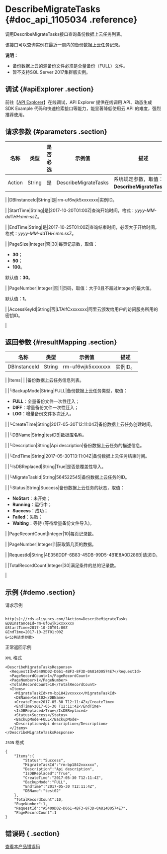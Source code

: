 # DescribeMigrateTasks {#doc_api_1105034 .reference}

调用DescribeMigrateTasks接口查询备份数据上云任务列表。

该接口可以查询实例在最近一周内的备份数据上云任务记录。

**说明：** 

-   备份数据上云的源备份文件必须是全量备份（FULL）文件。
-   暂不支持SQL Server 2017集群版实例。

## 调试 {#apiExplorer .section}

前往【[API Explorer](https://api.aliyun.com/#product=Rds&api=DescribeMigrateTasks)】在线调试，API Explorer 提供在线调用 API、动态生成 SDK Example 代码和快速检索接口等能力，能显著降低使用云 API 的难度，强烈推荐使用。

## 请求参数 {#parameters .section}

|名称|类型|是否必选|示例值|描述|
|--|--|----|---|--|
|Action|String|是|DescribeMigrateTasks|系统规定参数，取值：**DescribeMigrateTasks**。

 |
|DBInstanceId|String|是|rm-uf6wjk5xxxxxxx|实例ID。

 |
|StartTime|String|是|2017-10-20T01:00Z|查询开始时间，格式：*yyyy-MM-dd*T*HH:mm:ss*Z。

 |
|EndTime|String|是|2017-10-25T01:00Z|查询结束时间，必须大于开始时间。格式：*yyyy-MM-dd*T*HH:mm:ss*Z。

 |
|PageSize|Integer|否|30|每页记录数，取值：

 -   **30**；
-   **50**；
-   **100**。

 默认值：**30**。

 |
|PageNumber|Integer|否|1|页码，取值：大于0且不超过Integer的最大值。

 默认值：**1**。

 |
|AccessKeyId|String|否|LTAIfCxxxxxxx|阿里云颁发给用户的访问服务所用的密钥ID。

 |

## 返回参数 {#resultMapping .section}

|名称|类型|示例值|描述|
|--|--|---|--|
|DBInstanceId|String|rm-uf6wjk5xxxxxxx|实例ID。

 |
|Items| | |备份数据上云任务信息列表。

 |
|└BackupMode|String|FULL|备份数据上云任务类型，取值：

 -   **FULL**：全量备份文件一次性迁入；
-   **DIFF**：增量备份文件一次性迁入；
-   **LOG**：增量备份文件多次迁入。

 |
|└CreateTime|String|2017-05-30T12:11:04Z|备份数据上云任务创建时间。

 |
|└DBName|String|testDB|数据库名称。

 |
|└Description|String|Api description|备份数据上云任务的描述信息。

 |
|└EndTime|String|2017-05-30T13:11:04Z|备份数据上云任务结束时间。

 |
|└IsDBReplaced|String|True|是否是覆盖性导入。

 |
|└MigrateTaskId|String|564522545|备份数据上云任务的ID。

 |
|└Status|String|Success|备份数据上云任务的状态，取值：

 -   **NoStart**：未开始；
-   **Running**：运行中；
-   **Success**：成功；
-   **Failed**：失败；
-   **Waiting**：等待 \(等待增量备份文件导入\)。

 |
|PageRecordCount|Integer|10|每页记录数。

 |
|PageNumber|Integer|1|获取第几页的数据。

 |
|RequestId|String|4E356DDF-6B83-45DB-99D5-4B1E8A0D286B|请求ID。

 |
|TotalRecordCount|Integer|30|满足条件的总的记录数。

 |

## 示例 {#demo .section}

请求示例

``` {#request_demo}

http(s)://rds.aliyuncs.com/?Action=DescribeMigrateTasks
&DBInstanceId=rm-uf6wjk5xxxxxxx
&StartTime=2017-10-20T01:00Z
&EndTime=2017-10-25T01:00Z
&<公共请求参数>

```

正常返回示例

`XML` 格式

``` {#xml_return_success_demo}
<DescribeMigrateTasksResponse>
  <RequestId>A5409D02-D661-4BF3-8F3D-0A814D0574E7</RequestId>
  <PageRecordCount>1</PageRecordCount>
  <PageNumber>1</PageNumber>
  <TotalRecordCount>10</TotalRecordCount>
  <Items>
    <MigrateTaskId>rm-bp1842vxxxxx</MigrateTaskId>
    <DBName>test02</DBName>
    <CreateTime>2017-05-30 T12:11:4Z</CreateTime>
    <EndTime>2017-05-30 T12:11:4Z</EndTime>
    <IsDBReplaced>True</IsDBReplaced>
    <Status>Success</Status>
    <BackupMode>FULL</BackupMode>
    <Description>Api description</Description>
  </Items>
</DescribeMigrateTasksResponse>

```

`JSON` 格式

``` {#json_return_success_demo}
{
	"Items":{
		"Status":"Success",
		"MigrateTaskId":"rm-bp1842vxxxxx",
		"Description":"Api description",
		"IsDBReplaced":"True",
		"CreateTime":"2017-05-30 T12:11:4Z",
		"BackupMode":"FULL",
		"EndTime":"2017-05-30 T12:11:4Z",
		"DBName":"test02"
	},
	"TotalRecordCount":10,
	"PageNumber":1,
	"RequestId":"A5409D02-D661-4BF3-8F3D-0A814D0574E7",
	"PageRecordCount":1
}
```

## 错误码 { .section}

[查看本产品错误码](https://error-center.aliyun.com/status/product/Rds)

